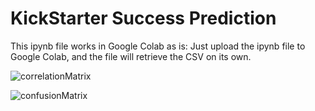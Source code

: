 # KickStarter Success Prediction

This ipynb file works in Google Colab as is: Just upload the ipynb file to Google Colab, and the file will retrieve the CSV on its own.<br/>


![correlationMatrix](https://user-images.githubusercontent.com/65743503/157476041-0ca22c18-4262-42fb-9385-00e37c1ee535.png)<br/>

![confusionMatrix](https://user-images.githubusercontent.com/65743503/157476193-e170078e-f8f5-4385-be02-904ed8616ad4.png)
